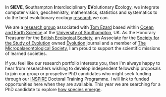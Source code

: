 In **SIEVE**, **S**outhampton **I**nterdisciplinary **EV**olutionary **E**cology, we integrate computer vision, geochemistry, mathematics, statistics and systematics to do the best evolutionary ecology [research](https://tomezard.github.io/research) we can.

We are a [research group](https://tomezard.github.io/team) associated with [Tom Ezard](https://www.southampton.ac.uk/oes/about/staff/te1e12.page) based within [Ocean and Earth Science](https://www.southampton.ac.uk/oes/research/index.page) at the [University of Southampton](https://www.southampton.ac.uk), UK. As the Honorary Treasurer for the [British Ecological Society](https://www.britishecologicalsociety.org/), an Associate for the [Society for the Study of Evolution](https://www.evolutionsociety.org/) owned [Evolution](https://onlinelibrary.wiley.com/journal/15585646) journal and a member of [The Micropalaeontological Society](https://www.tmsoc.org/), I am proud to support the scientific missions of learned societies.

If you feel like our research portfolio interests you, then I'm always happy to hear from researchers wishing to develop independent fellowship proposals to join our group or prospetive PhD candidates who might seek funding through our [INSPIRE](https://inspire-dtp.ac.uk/) Doctoral Training Programme. I will link to funded opportunities here when they are available. This year we are searching for a PhD candidate to explore [how species emerge](https://noc.ac.uk/gsnocs/project/how-do-species-emerge).
